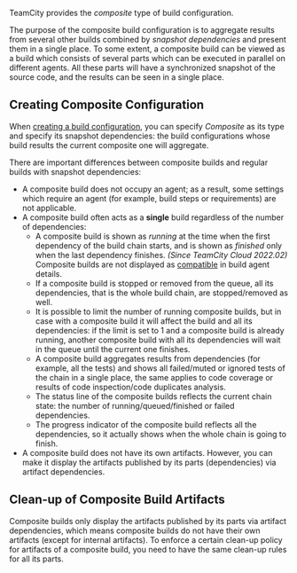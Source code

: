 [//]: # (title: Composite Build Configuration)
[//]: # (auxiliary-id: Composite Build Configuration)

TeamCity provides the _composite_ type of build configuration.

The purpose of the composite build configuration is to aggregate results from several other builds combined by _snapshot dependencies_ and present them in a single place. To some extent, a composite build can be viewed as a build which consists of several parts which can be executed in parallel on different agents. All these parts will have a synchronized snapshot of the source code, and the results can be seen in a single place.

## Creating Composite Configuration

When [creating a build configuration](creating-and-editing-build-configurations.md), you can specify _Composite_ as its type and specify its snapshot dependencies: the build configurations whose build results the current composite one will aggregate.

There are important differences between composite builds and regular builds with snapshot dependencies:
* A composite build does not occupy an agent; as a result, some settings which require an agent (for example, build steps or requirements) are not applicable.
* A composite build often acts as a __single__ build regardless of the number of dependencies:
    * A composite build is shown as _running_ at the time when the first dependency of the build chain starts, and is shown as _finished_ only when the last dependency finishes. _(Since TeamCity Cloud 2022.02)_ Composite builds are not displayed as [compatible](viewing-build-agent-details.md#Compatible+Configurations) in build agent details.
    * If a composite build is stopped or removed from the queue, all its dependencies, that is the whole build chain, are stopped/removed as well.
    * It is possible to limit the number of running composite builds, but in case with a composite build it will affect the build and all its dependencies: if the limit is set to 1 and a composite build is already running, another composite build with all its dependencies will wait in the queue until the current one finishes.
    * A composite build aggregates results from dependencies (for example, all the tests) and shows all failed/muted or ignored tests of the chain in a single place, the same applies to code coverage or results of code inspection/code duplicates analysis.
    * The status line of the composite builds reflects the current chain state: the number of running/queued/finished or failed dependencies.
    * The progress indicator of the composite build reflects all the dependencies, so it actually shows when the whole chain is going to finish.
* A composite build does not have its own artifacts. However, you can make it display the artifacts published by its parts (dependencies) via artifact dependencies.

## Clean-up of Composite Build Artifacts

Composite builds only display the artifacts published by its parts via artifact dependencies, which means сomposite builds do not have their own artifacts (except for internal artifacts). To enforce a certain clean-up policy for artifacts of a composite build, you need to have the same clean-up rules for all its parts.
